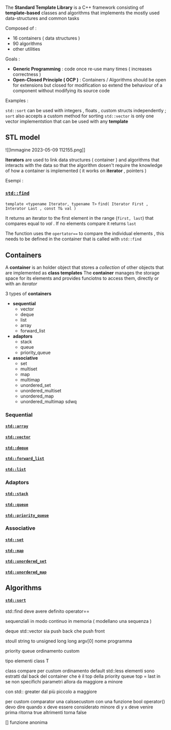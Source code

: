 The **Standard Template Library** is a C++ framework consisting of **template-based** classes and algorithms that implements the mostly used data-structures and common tasks

Composed of : 
+ 16 containers ( data structures )
+ 90 algorithms
+ other utilities

Goals : 
+ **Generic Programming** : code once re-use many times ( increases correctness )
+ **Open-Closed Principle ( OCP )** : Containers / Algorithms should be open for extensions but closed for modification so extend the behaviour of a component without modifying its source code

Examples :

`std::sort` can be used with integers , floats , custom structs independently ; `sort` also accepts a custom method for sorting
`std::vector` is only one vector implementstion that can be used with any **template**

## STL model

![[Immagine 2023-05-09 112155.png]]

**Iterators** are used to link data structures ( container ) and algorithms that interacts with the data so that the algorithm dosen't require the knowledge of how a container is implemented ( it works on **iterator** , pointers ) 

Esempi : 

### [`std::find`](https://cplusplus.com/reference/algorithm/find/)

`template <typename Iterator, typename T>`
`find( Iterator First , Interator Last , const T& val )`

It returns an iterator to the first element in the range (`first, last`) that compares equal to _val_ . If no elements compare it returns `last` 

The function uses the `opertator==` to compare the individual elements , this needs to be defined in the container that is called with `std::find`

## Containers

A **container** is an holder object that stores a _collection_ of other objects that are implemented as **class templates** 
The **container** manages the storage space for its elements and provides funciotns to access them, directly or with an _iterator_

3 types of **containers**
+ **sequential**
	+ vector
	+ deque
	+ list
	+ array
	+ forward_list
+ **adaptors**
	+ stack
	+ queue
	+ priority_queue
+ **associative**
	+ set
	+ multiset
	+ map
	+ multimap
	+ unordered_set
	+ unordered_multiset
	+ unordered_map
	+ unordered_multimap
sdwq
### Sequential

#### [`std::array`](https://cplusplus.com/reference/array/array/)

#### [`std::vector`](https://cplusplus.com/reference/vector/vector/)

#### [`std::deque`](https://cplusplus.com/reference/deque/deque)

#### [`std::forward_list`](https://cplusplus.com/reference/forward_list/forward_list/?kw=forward_list+)

#### [`std::list`](https://cplusplus.com/reference/list/list/)

### Adaptors

#### [`std::stack`](https://cplusplus.com/reference/stack/stack/)

#### [`std::queue`](https://cplusplus.com/reference/queue/queue)

#### [`std::priority_queue`](https://cplusplus.com/reference/queue/priority_queue/?kw=priority_queue+)

### Associative

#### [`std::set`](https://cplusplus.com/reference/set/set)

#### [`std::map`](https://cplusplus.com/reference/map/map)

#### [`std::unordered_set`](https://cplusplus.com/reference/unordered_set/unordered_set/?kw=unordered_set)

#### [`std::unordered_map`](https://cplusplus.com/reference/unordered_map/unordered_map/?kw=unordered_map+)

## Algorithms

#### [`std::sort`](https://cplusplus.com/reference/algorithm/sort/?kw=sort)

std::find deve avere definito operator== 

sequenziali in modo continuo in memoria ( modellano una sequenza )

deque std::vector sia push back che push front

stoull string to unsigned long long  argv[0] nome programma

priority queue 
ordinamento custom

tipo elementi class T

class compare per custom ordinamento
default std::less
elementi sono estratti dal back del container che è il top della priority queue top = last in
se non specifichi parametri allora da maggiore a minore 

con std:: greater dal più piccolo a maggiore

per custom comparator
una calssecustom con una funzione bool operator()
devo dire quando x deve essere considerato minore di y
x deve venire prima ritorna true altrimenti torna false

[] funzione anonima 